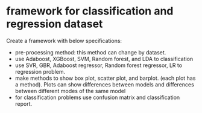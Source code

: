 # framework for classification and regression dataset

Create a framework with below specifications:


* pre-processing method: this method can change by dataset.
* use Adaboost, XGBoost, SVM, Random forest, and LDA to classification
* use SVR, GBR, Adaboost regressor, Random forest regressor, LR to regression problem.
* make methods to show box plot, scatter plot, and barplot. (each plot has a method). Plots can show differences between models and differences between different modes of the same model
* for classification problems use confusion matrix and classification report.